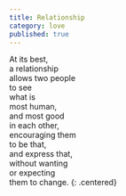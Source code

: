 ```yaml
---
title: Relationship
category: love
published: true
---
```

At its best,  
a relationship  
allows two people  
to see  
what is  
most human,  
and most good  
in each other,  
encouraging them  
to be that,  
and express that,  
without wanting  
or expecting  
them to change.
{: .centered}
